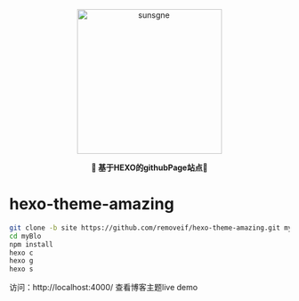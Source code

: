 <div align="center" style="border-radius: 50px">
    <img width="260px"  src="https://cdn.sunsgne.top/logo-i.png" alt="sunsgne">
</div>


**<p align="center">🐬 基于HEXO的githubPage站点🐬</p>**

<div align="center">


</div>



# hexo-theme-amazing
```bash
git clone -b site https://github.com/removeif/hexo-theme-amazing.git myBlog 
cd myBlo
npm install 
hexo c 
hexo g 
hexo s 
```
访问：http://localhost:4000/ 查看博客主题live demo
